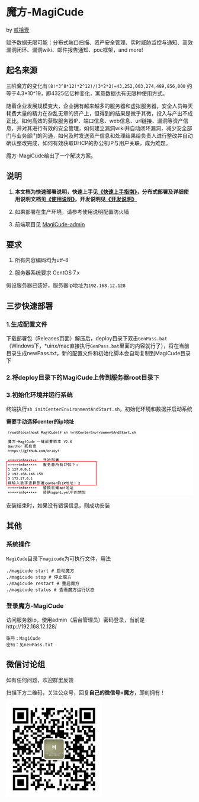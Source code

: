 # 魔方-MagiCude

by [贰拾壹](https://github.com/er10yi )

赋予数据无限可能：分布式端口扫描、资产安全管理、实时威胁监控与通知、高效漏洞闭环、漏洞wiki、邮件报告通知、poc框架，and more!

## 起名来源

三阶魔方的变化有```(8!*3^8*12!*2^12)/(3*2*2)=43,252,003,274,489,856,000``` 约等于4.3*10^19，即4325亿亿种变化，寓意数据也有无限种使用方式。

随着企业发展规模变大，企业拥有越来越多的服务器和虚拟服务器，安全人员每天耗费大量的精力在杂乱无章的资产上，但得到的结果是微乎其微，投入与产出不成正比。如何高效的获取服务器IP、端口信息、web信息、url链接、漏洞等资产信息，并对其进行有效的安全管理，如何建立漏洞wiki并自动闭环漏洞，减少安全部门与业务部门的沟通，如何及时发送资产信息和处理结果给负责人进行整改并自动确认整改完成，如何有效获取DHCP的办公机IP与用户关联，成为难题。

魔方-MagiCude给出了一个解决方案。

## 说明

1. **本文档为快速部署说明，快速上手见[《快速上手指南》](https://github.com/er10yi/MagiCude/blob/master/%E5%BF%AB%E9%80%9F%E4%B8%8A%E6%89%8B%E6%8C%87%E5%8D%97.md )，分布式部署及详细使用说明文档见[《使用说明》](https://github.com/er10yi/MagiCude/blob/master/%E4%BD%BF%E7%94%A8%E8%AF%B4%E6%98%8E.md )，开发说明见[《开发说明》](https://github.com/er10yi/MagiCude/blob/master/%E5%BC%80%E5%8F%91%E8%AF%B4%E6%98%8E.md )**

2. 如果部署在生产环境，请参考使用说明配置防火墙

3. 前端项目见 [MagiCude-admin](https://github.com/er10yi/MagiCude-admin)

## 要求

1. 所有内容编码均为utf-8

2. 服务器系统要求 CentOS 7.x

假设服务器已装好，服务器ip地址为```192.168.12.128```

## 三步快速部署

### 1.生成配置文件

下载部署包（Releases页面）解压后，deploy目录下双击```GenPass.bat```（Windows下，*uinx/mac直接执行```GenPass.bat```里面的内容就行了），将在当前目录生成newPass.txt，新的配置文件和初始化脚本会自动复制到MagiCude目录下

### 2.将deploy目录下的MagiCude上传到服务器root目录下

### 3.初始化环境并运行系统

终端执行```sh initCenterEnvironmentAndStart.sh```，初始化环境和数据并启动系统

**需要手动选择center的ip地址**

![选择ip](./使用说明图1/选择ip.png)

安装结束时，如果没有错误信息，则成功安装

## 其他

### 系统操作

```MagiCude```目录下```magicude```为可执行文件，用法

```shell
./magicude start # 启动魔方
./magicude stop # 停止魔方
./magicude restart # 重启魔方
./magicude status # 查看魔方运行状态
```


### 登录魔方-MagiCude

访问服务器ip，使用admin（后台管理员）密码登录，当前是http://192.168.12.128/

```
账号：MagiCude
密码：见newPass.txt
```

## 微信讨论组

如有任何问题，欢迎群里反馈

扫描下方二维码，关注公众号，回复**自己的微信号+魔方**，即刻拥有！

![qrcode_for_Septemberend](./使用说明图1/qrcode_for_Septemberend.jpg)
